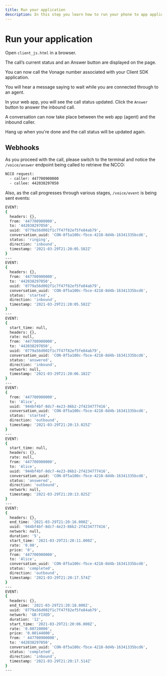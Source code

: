 ```yaml
---
title: Run your application
description: In this step you learn how to run your phone to app application.
---
```


# Run your application

Open `client_js.html` in a browser.

The call’s current status and an Answer button are displayed on the page.

You can now call the Vonage number associated with your Client SDK application.

You will hear a message saying to wait while you are connected through to an agent.

In your web app, you will see the call status updated. Click the `Answer` button to answer the inbound call.

A conversation can now take place between the web app (agent) and the inbound caller.

Hang up when you're done and the call status will be updated again.

## Webhooks

As you proceed with the call, please switch to the terminal and notice the `/voice/answer` endpoint being called to retrieve the NCCO:

```bash
NCCO request:
  - caller: 447700900000
  - callee: 442038297050
```

Also, as the call progresses through various stages, `/voice/event` is being sent events:

```bash
EVENT:
{
  headers: {},
  from: '447700900000',
  to: '442038297050',
  uuid: '0779a56d002f1c7f47f82ef5fe84ab79',
  conversation_uuid: 'CON-8f5a100c-fbce-4218-8d4b-16341335bcd6',
  status: 'ringing',
  direction: 'inbound',
  timestamp: '2021-03-29T21:20:05.582Z'
}
---
EVENT:
{
  headers: {},
  from: '447700900000',
  to: '442038297050',
  uuid: '0779a56d002f1c7f47f82ef5fe84ab79',
  conversation_uuid: 'CON-8f5a100c-fbce-4218-8d4b-16341335bcd6',
  status: 'started',
  direction: 'inbound',
  timestamp: '2021-03-29T21:20:05.582Z'
}
---
EVENT:
{
  start_time: null,
  headers: {},
  rate: null,
  from: '447700900000',
  to: '442038297050',
  uuid: '0779a56d002f1c7f47f82ef5fe84ab79',
  conversation_uuid: 'CON-8f5a100c-fbce-4218-8d4b-16341335bcd6',
  status: 'answered',
  direction: 'inbound',
  network: null,
  timestamp: '2021-03-29T21:20:06.182Z'
}
---
EVENT:
{
  from: '447700900000',
  to: 'Alice',
  uuid: '944bf4bf-8dc7-4e23-86b2-2f4234777416',
  conversation_uuid: 'CON-8f5a100c-fbce-4218-8d4b-16341335bcd6',
  status: 'started',
  direction: 'outbound',
  timestamp: '2021-03-29T21:20:13.025Z'
}
---
EVENT:
{
  start_time: null,
  headers: {},
  rate: null,
  from: '447700900000',
  to: 'Alice',
  uuid: '944bf4bf-8dc7-4e23-86b2-2f4234777416',
  conversation_uuid: 'CON-8f5a100c-fbce-4218-8d4b-16341335bcd6',
  status: 'answered',
  direction: 'outbound',
  network: null,
  timestamp: '2021-03-29T21:20:13.025Z'
}
---
EVENT:
{
  headers: {},
  end_time: '2021-03-29T21:20:16.000Z',
  uuid: '944bf4bf-8dc7-4e23-86b2-2f4234777416',
  network: null,
  duration: '5',
  start_time: '2021-03-29T21:20:11.000Z',
  rate: '0.00',
  price: '0',
  from: '447700900000',
  to: 'Alice',
  conversation_uuid: 'CON-8f5a100c-fbce-4218-8d4b-16341335bcd6',
  status: 'completed',
  direction: 'outbound',
  timestamp: '2021-03-29T21:20:17.574Z'
}
---
EVENT:
{
  headers: {},
  end_time: '2021-03-29T21:20:18.000Z',
  uuid: '0779a56d002f1c7f47f82ef5fe84ab79',
  network: 'GB-FIXED',
  duration: '12',
  start_time: '2021-03-29T21:20:06.000Z',
  rate: '0.00720000',
  price: '0.00144000',
  from: ' 447700900000',
  to: '442038297050',
  conversation_uuid: 'CON-8f5a100c-fbce-4218-8d4b-16341335bcd6',
  status: 'completed',
  direction: 'inbound',
  timestamp: '2021-03-29T21:20:17.514Z'
}
---

```
